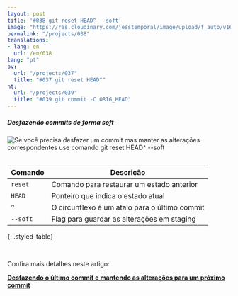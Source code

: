 ```yaml
---
layout: post
title: '#038 git reset HEAD^ --soft'
image: "https://res.cloudinary.com/jesstemporal/image/upload/f_auto/v1642881911/gitfichas/pt/038/thumbnail_ak5qoo.jpg"
permalink: "/projects/038"
translations:
- lang: en
  url: /en/038
lang: "pt"
pv:
  url: "/projects/037"
  title: "#037 git reset HEAD^"
nt:
  url: "/projects/039"
  title: "#039 git commit -C ORIG_HEAD"
---
```

##### Desfazendo commits de forma soft

<img alt="Se você precisa desfazer um commit mas manter as alterações correspondentes use comando git reset HEAD^ --soft" src="https://res.cloudinary.com/jesstemporal/image/upload/v1642881912/gitfichas/pt/038/full_rpeam6.jpg"><br><br>

| Comando | Descrição |
|---------|-------------|
| `reset` | Comando para restaurar um estado anterior |
| `HEAD` | Ponteiro que indica o estado atual |
| `^` | O circunflexo é um atalo para o último commit |
| `--soft` | Flag para guardar as alterações em staging |
{: .styled-table}

<br>

Confira mais detalhes neste artigo:

<a href="https://jtemporal.com/desfazendo-o-ultimo-commit-e-reaproveitando-a-mensagem/?utm_source=gitfichas">
  <strong>Desfazendo o último commit e mantendo as alterações para um próximo commit</strong>
</a>
